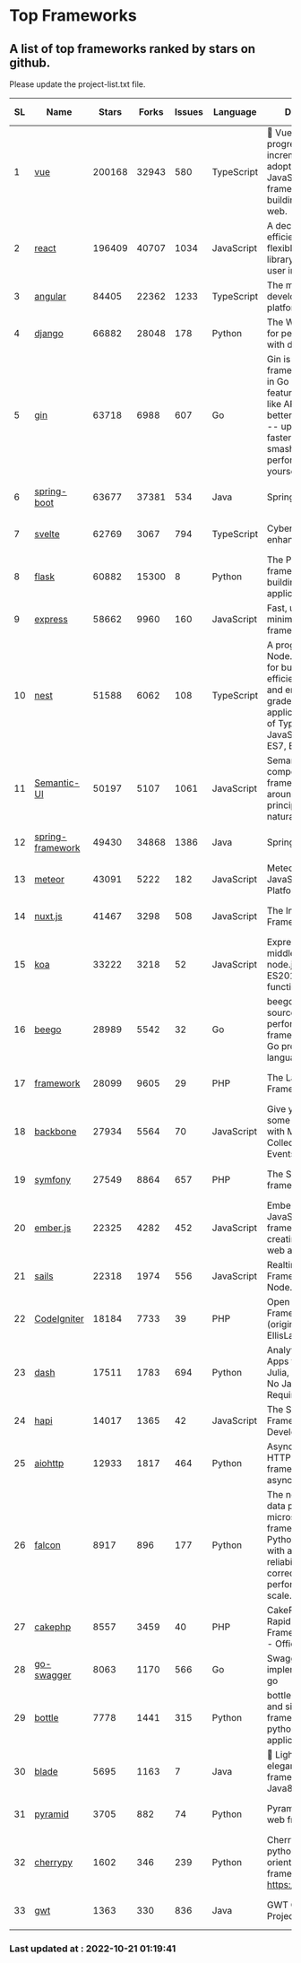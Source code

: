 # Top Frameworks
## A list of top frameworks ranked by stars on github.  
Please update the project-list.txt file.

| SL| Name  | Stars| Forks| Issues | Language | Description | Last Commit |
| --| ------| -----| ---- | ------ | -------- | ----------- | ----------- |
| 1 | [vue](https://github.com/vuejs/vue) | 200168 | 32943 | 580 | TypeScript | 🖖 Vue.js is a progressive, incrementally-adoptable JavaScript framework for building UI on the web. | 2022-10-19 04:45:59 |
| 2 | [react](https://github.com/facebook/react) | 196409 | 40707 | 1034 | JavaScript | A declarative, efficient, and flexible JavaScript library for building user interfaces. | 2022-10-19 22:37:00 |
| 3 | [angular](https://github.com/angular/angular) | 84405 | 22362 | 1233 | TypeScript | The modern web developer’s platform | 2022-10-20 23:50:02 |
| 4 | [django](https://github.com/django/django) | 66882 | 28048 | 178 | Python | The Web framework for perfectionists with deadlines. | 2022-10-20 22:52:45 |
| 5 | [gin](https://github.com/gin-gonic/gin) | 63718 | 6988 | 607 | Go | Gin is a HTTP web framework written in Go (Golang). It features a Martini-like API with much better performance -- up to 40 times faster. If you need smashing performance, get yourself some Gin. | 2022-10-19 16:49:19 |
| 6 | [spring-boot](https://github.com/spring-projects/spring-boot) | 63677 | 37381 | 534 | Java | Spring Boot | 2022-10-21 00:13:29 |
| 7 | [svelte](https://github.com/sveltejs/svelte) | 62769 | 3067 | 794 | TypeScript | Cybernetically enhanced web apps | 2022-10-20 18:04:35 |
| 8 | [flask](https://github.com/pallets/flask) | 60882 | 15300 | 8 | Python | The Python micro framework for building web applications. | 2022-10-05 03:09:06 |
| 9 | [express](https://github.com/expressjs/express) | 58662 | 9960 | 160 | JavaScript | Fast, unopinionated, minimalist web framework for node. | 2022-10-08 20:11:42 |
| 10 | [nest](https://github.com/nestjs/nest) | 51588 | 6062 | 108 | TypeScript | A progressive Node.js framework for building efficient, scalable, and enterprise-grade server-side applications on top of TypeScript & JavaScript (ES6, ES7, ES8) 🚀 | 2022-10-05 13:57:39 |
| 11 | [Semantic-UI](https://github.com/Semantic-Org/Semantic-UI) | 50197 | 5107 | 1061 | JavaScript | Semantic is a UI component framework based around useful principles from natural language. | 2022-10-06 20:02:37 |
| 12 | [spring-framework](https://github.com/spring-projects/spring-framework) | 49430 | 34868 | 1386 | Java | Spring Framework | 2022-10-20 14:57:40 |
| 13 | [meteor](https://github.com/meteor/meteor) | 43091 | 5222 | 182 | JavaScript | Meteor, the JavaScript App Platform | 2022-10-20 14:36:32 |
| 14 | [nuxt.js](https://github.com/nuxt/nuxt.js) | 41467 | 3298 | 508 | JavaScript | The Intuitive Vue(2) Framework | 2022-09-05 13:31:52 |
| 15 | [koa](https://github.com/koajs/koa) | 33222 | 3218 | 52 | JavaScript | Expressive middleware for node.js using ES2017 async functions | 2022-10-05 16:18:05 |
| 16 | [beego](https://github.com/beego/beego) | 28989 | 5542 | 32 | Go | beego is an open-source, high-performance web framework for the Go programming language. | 2022-09-14 08:37:19 |
| 17 | [framework](https://github.com/laravel/framework) | 28099 | 9605 | 29 | PHP | The Laravel Framework. | 2022-10-20 18:03:19 |
| 18 | [backbone](https://github.com/jashkenas/backbone) | 27934 | 5564 | 70 | JavaScript | Give your JS App some Backbone with Models, Views, Collections, and Events | 2022-08-23 08:30:45 |
| 19 | [symfony](https://github.com/symfony/symfony) | 27549 | 8864 | 657 | PHP | The Symfony PHP framework | 2022-10-20 18:31:21 |
| 20 | [ember.js](https://github.com/emberjs/ember.js) | 22325 | 4282 | 452 | JavaScript | Ember.js - A JavaScript framework for creating ambitious web applications | 2022-10-18 20:19:57 |
| 21 | [sails](https://github.com/balderdashy/sails) | 22318 | 1974 | 556 | JavaScript | Realtime MVC Framework for Node.js | 2022-09-02 20:00:35 |
| 22 | [CodeIgniter](https://github.com/bcit-ci/CodeIgniter) | 18184 | 7733 | 39 | PHP | Open Source PHP Framework (originally from EllisLab) | 2022-06-27 19:12:41 |
| 23 | [dash](https://github.com/plotly/dash) | 17511 | 1783 | 694 | Python | Analytical Web Apps for Python, R, Julia, and Jupyter. No JavaScript Required. | 2022-10-17 14:45:24 |
| 24 | [hapi](https://github.com/hapijs/hapi) | 14017 | 1365 | 42 | JavaScript | The Simple, Secure Framework Developers Trust | 2022-08-24 06:29:54 |
| 25 | [aiohttp](https://github.com/aio-libs/aiohttp) | 12933 | 1817 | 464 | Python | Asynchronous HTTP client/server framework for asyncio and Python | 2022-10-17 19:05:10 |
| 26 | [falcon](https://github.com/falconry/falcon) | 8917 | 896 | 177 | Python | The no-magic web data plane API and microservices framework for Python developers, with a focus on reliability, correctness, and performance at scale. | 2022-10-10 19:16:57 |
| 27 | [cakephp](https://github.com/cakephp/cakephp) | 8557 | 3459 | 40 | PHP | CakePHP: The Rapid Development Framework for PHP - Official Repository | 2022-10-19 21:10:49 |
| 28 | [go-swagger](https://github.com/go-swagger/go-swagger) | 8063 | 1170 | 566 | Go | Swagger 2.0 implementation for go | 2022-10-06 03:55:56 |
| 29 | [bottle](https://github.com/bottlepy/bottle) | 7778 | 1441 | 315 | Python | bottle.py is a fast and simple micro-framework for python web-applications. | 2022-09-05 15:24:52 |
| 30 | [blade](https://github.com/lets-blade/blade) | 5695 | 1163 | 7 | Java | :rocket: Lightning fast and elegant mvc framework for Java8 | 2022-05-10 12:38:06 |
| 31 | [pyramid](https://github.com/Pylons/pyramid) | 3705 | 882 | 74 | Python | Pyramid - A Python web framework | 2022-09-29 23:22:56 |
| 32 | [cherrypy](https://github.com/cherrypy/cherrypy) | 1602 | 346 | 239 | Python | CherryPy is a pythonic, object-oriented HTTP framework.      https://cherrypy.dev | 2022-07-17 20:36:25 |
| 33 | [gwt](https://github.com/gwtproject/gwt) | 1363 | 330 | 836 | Java | GWT Open Source Project | 2022-07-26 22:23:28 |

### Last updated at : 2022-10-21 01:19:41
